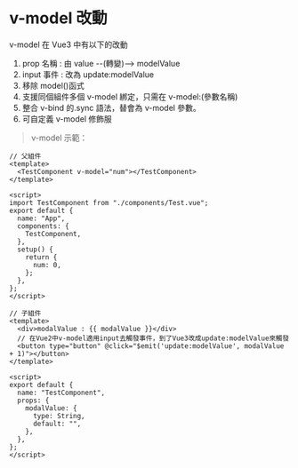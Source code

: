 # v-model 改動

v-model 在 Vue3 中有以下的改動

1. prop 名稱 : 由 value --(轉變)--> modelValue
2. input 事件 : 改為 update:modelValue
3. 移除 model()函式
4. 支援同個組件多個 v-model 綁定，只需在 v-model:(參數名稱)
5. 整合 v-bind 的.sync 語法，替會為 v-model 參數。
6. 可自定義 v-model 修飾服

> v-model 示範：

```javascript=
// 父組件
<template>
  <TestComponent v-model="num"></TestComponent>
</template>

<script>
import TestComponent from "./components/Test.vue";
export default {
  name: "App",
  components: {
    TestComponent,
  },
  setup() {
    return {
      num: 0,
    };
  },
};
</script>
```

```javascript=
// 子組件
<template>
  <div>modalValue : {{ modalValue }}</div>
  // 在Vue2中v-model適用input去觸發事件，到了Vue3改成update:modelValue來觸發
  <button type="button" @click="$emit('update:modelValue', modalValue + 1)"></button>
</template>

<script>
export default {
  name: "TestComponent",
  props: {
    modalValue: {
      type: String,
      default: "",
    },
  },
};
</script>
```
